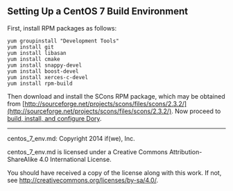 ## Setting Up a CentOS 7 Build Environment

First, install RPM packages as follows:

```
yum groupinstall "Development Tools"
yum install git
yum install libasan
yum install cmake
yum install snappy-devel
yum install boost-devel
yum install xerces-c-devel
yum install rpm-build
```

Then download and install the SCons RPM package, which may be obtained from
[http://sourceforge.net/projects/scons/files/scons/2.3.2/](http://sourceforge.net/projects/scons/files/scons/2.3.2/).
Now proceed to
[build, install, and configure Dory](build_install.md).

-----

centos_7_env.md: Copyright 2014 if(we), Inc.

centos_7_env.md is licensed under a Creative Commons Attribution-ShareAlike 4.0
International License.

You should have received a copy of the license along with this work. If not,
see <http://creativecommons.org/licenses/by-sa/4.0/>.
